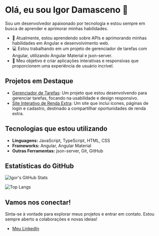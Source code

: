 # Olá, eu sou Igor Damasceno 👋

 Sou um desenvolvedor apaixonado por tecnologia e estou sempre em busca de aprender e aprimorar minhas habilidades.

- 🌱 Atualmente, estou aprendendo sobre APIs e aprimorando minhas habilidades em Angular e desenvolvimento web.
- 💻 Estou trabalhando em um projeto de gerenciador de tarefas com Angular, utilizando Angular Material e json-server.
- 🎯 Meu objetivo é criar aplicações interativas e responsivas que proporcionem uma experiência de usuário incrível.

## Projetos em Destaque

- [Gerenciador de Tarefas](https://github.com/IgorDamasceno10/pagina-de-renda-renda-extra): Um projeto que estou desenvolvendo para gerenciar tarefas, focando na usabilidade e design responsivo.
- [Site Interativo de Renda Extra](https://github.com/IgorDamasceno10/pagina-de-renda-renda-extra): Um site que inclui ícones, páginas de login e cadastro, destinado a compartilhar oportunidades de renda extra.

## Tecnologias que estou utilizando

- **Linguagens:** JavaScript, TypeScript, HTML, CSS
- **Frameworks:** Angular, Angular Material
- **Outras Ferramentas:** json-server, Git, GitHub

## Estatísticas do GitHub


![Igor's GitHub Stats](https://github-readme-stats.vercel.app/api?username=IgorDamasceno10&show_icons=true&theme=dracula)

![Top Langs](https://github-readme-stats.vercel.app/api/top-langs/?username=IgorDamasceno10&layout=compact&theme=dracula)


## Vamos nos conectar!

Sinta-se à vontade para explorar meus projetos e entrar em contato. Estou sempre aberto a colaborações e novas ideias!

- [Meu LinkedIn](https://www.linkedin.com/in/igor-damasceno-44a492313/)




